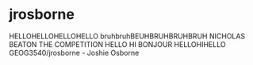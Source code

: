# jrosborne
HELLOHELLOHELLOHELLO
bruhbruhBEUHBRUHBRUHBRUH
NICHOLAS BEATON THE COMPETITION
HELLO HI BONJOUR HELLOHIHELLO
GEOG3540/jrosborne - Joshie Osborne
